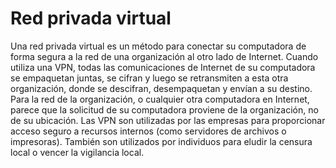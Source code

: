 [Title]: # (Red Privada Virtual)
[Order]: # (130)

# Red privada virtual 

Una red privada virtual es un método para conectar su computadora de forma segura a la red de una organización al otro lado de Internet. Cuando utiliza una VPN, todas las comunicaciones de Internet de su computadora se empaquetan juntas, se cifran y luego se retransmiten a esta otra organización, donde se descifran, desempaquetan y envían a su destino. Para la red de la organización, o cualquier otra computadora en Internet, parece que la solicitud de su computadora proviene de la organización, no de su ubicación. Las VPN son utilizadas por las empresas para proporcionar acceso seguro a recursos internos (como servidores de archivos o impresoras). También son utilizados por individuos para eludir la censura local o vencer la vigilancia local.